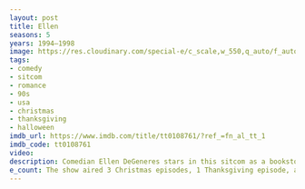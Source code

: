 ```yaml
---
layout: post
title: Ellen
seasons: 5
years: 1994–1998
image: https://res.cloudinary.com/special-e/c_scale,w_550,q_auto/f_auto/Series%20posters/Ellen.png
tags: 
- comedy
- sitcom
- romance
- 90s
- usa
- christmas
- thanksgiving
- halloween
imdb_url: https://www.imdb.com/title/tt0108761/?ref_=fn_al_tt_1
imdb_code: tt0108761
video: 
description: Comedian Ellen DeGeneres stars in this sitcom as a bookstore owner juggling relationships, work, and life with her quirky group of friends.
e_count: The show aired 3 Christmas episodes, 1 Thanksgiving episode, and 1 Halloween episode.
---
```

